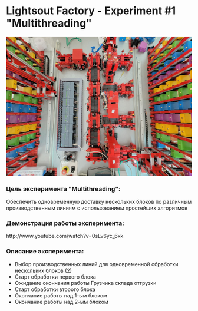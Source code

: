 # Lightsout Factory - Experiment #1 "Multithreading"

![Factory Image](./misc/factory.jpg)

<h3><b>Цель эксперимента "Multithreading":</b></h3>
Обеспечить одновременную доставку нескольких блоков по различным производственным линиям с использованием простейших алгоритмов

<br>

<h3><b>Демонстрация работы эксперимента:</b></h3>
http://www.youtube.com/watch?v=0sLv6yc_6xk

<br>

<h3><b>Описание эксперимента:</b></h3>
<ul>
  <li>Выбор производственных линий для одновременной обработки нескольких блоков (2)</li>
  <li>Старт обработки первого блока</li>
  <li>Ожидание окончания работы Грузчика склада отгрузки</li>
  <li>Старт обработки второго блока</li>
  <li>Окончание работы над 1-ым блоком</li>
  <li>Окончание работы над 2-ым блоком</li>
</ul>

